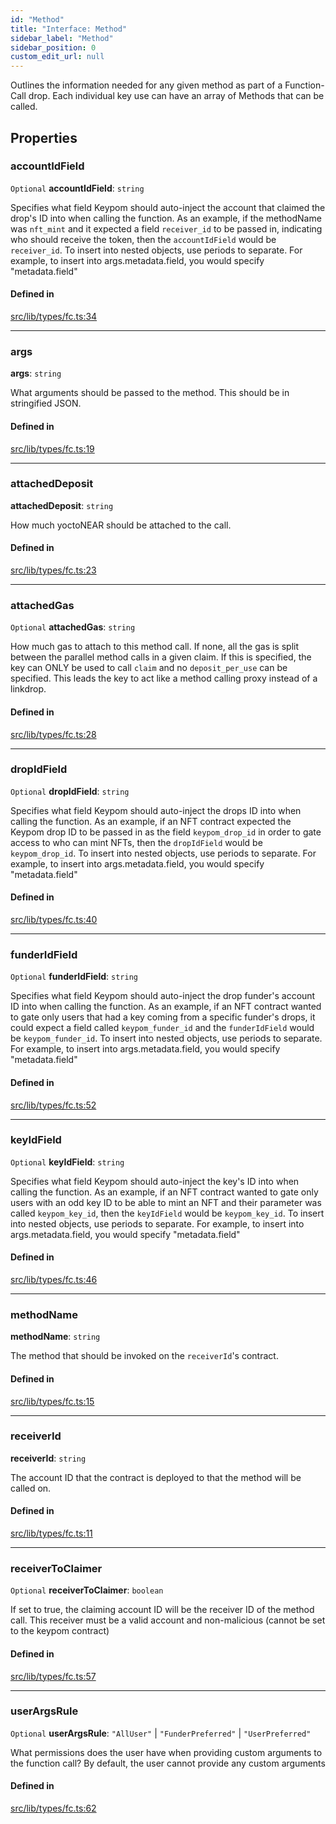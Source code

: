 ```yaml
---
id: "Method"
title: "Interface: Method"
sidebar_label: "Method"
sidebar_position: 0
custom_edit_url: null
---
```


Outlines the information needed for any given method as part of a Function-Call drop. 
Each individual key use can have an array of Methods that can be called.

## Properties

### accountIdField

 `Optional` **accountIdField**: `string`

Specifies what field Keypom should auto-inject the account that claimed the drop's ID into when calling the function.
As an example, if the methodName was `nft_mint` and it expected a field `receiver_id` to be passed in, indicating who should receive the token, then the `accountIdField` would be `receiver_id`.
To insert into nested objects, use periods to separate. For example, to insert into args.metadata.field, you would specify "metadata.field"

#### Defined in

[src/lib/types/fc.ts:34](https://github.com/keypom/keypom-js/blob/decaa9d1/src/lib/types/fc.ts#L34)

___

### args

 **args**: `string`

What arguments should be passed to the method. This should be in stringified JSON.

#### Defined in

[src/lib/types/fc.ts:19](https://github.com/keypom/keypom-js/blob/decaa9d1/src/lib/types/fc.ts#L19)

___

### attachedDeposit

 **attachedDeposit**: `string`

How much yoctoNEAR should be attached to the call.

#### Defined in

[src/lib/types/fc.ts:23](https://github.com/keypom/keypom-js/blob/decaa9d1/src/lib/types/fc.ts#L23)

___

### attachedGas

 `Optional` **attachedGas**: `string`

How much gas to attach to this method call. If none, all the gas is split between the parallel method calls in a given claim.
If this is specified, the key can ONLY be used to call `claim` and no `deposit_per_use` can be specified. This leads the key to act like a method calling proxy instead of a linkdrop.

#### Defined in

[src/lib/types/fc.ts:28](https://github.com/keypom/keypom-js/blob/decaa9d1/src/lib/types/fc.ts#L28)

___

### dropIdField

 `Optional` **dropIdField**: `string`

Specifies what field Keypom should auto-inject the drops ID into when calling the function.
As an example, if an NFT contract expected the Keypom drop ID to be passed in as the field `keypom_drop_id` in order to gate access to who can mint NFTs, then the `dropIdField` would be `keypom_drop_id`.
To insert into nested objects, use periods to separate. For example, to insert into args.metadata.field, you would specify "metadata.field"

#### Defined in

[src/lib/types/fc.ts:40](https://github.com/keypom/keypom-js/blob/decaa9d1/src/lib/types/fc.ts#L40)

___

### funderIdField

 `Optional` **funderIdField**: `string`

Specifies what field Keypom should auto-inject the drop funder's account ID into when calling the function.
As an example, if an NFT contract wanted to gate only users that had a key coming from a specific funder's drops, it could expect a field called `keypom_funder_id` and the `funderIdField` would be `keypom_funder_id`.
To insert into nested objects, use periods to separate. For example, to insert into args.metadata.field, you would specify "metadata.field"

#### Defined in

[src/lib/types/fc.ts:52](https://github.com/keypom/keypom-js/blob/decaa9d1/src/lib/types/fc.ts#L52)

___

### keyIdField

 `Optional` **keyIdField**: `string`

Specifies what field Keypom should auto-inject the key's ID into when calling the function.
As an example, if an NFT contract wanted to gate only users with an odd key ID to be able to mint an NFT and their parameter was called `keypom_key_id`, then the `keyIdField` would be `keypom_key_id`.
To insert into nested objects, use periods to separate. For example, to insert into args.metadata.field, you would specify "metadata.field"

#### Defined in

[src/lib/types/fc.ts:46](https://github.com/keypom/keypom-js/blob/decaa9d1/src/lib/types/fc.ts#L46)

___

### methodName

 **methodName**: `string`

The method that should be invoked on the `receiverId`'s contract.

#### Defined in

[src/lib/types/fc.ts:15](https://github.com/keypom/keypom-js/blob/decaa9d1/src/lib/types/fc.ts#L15)

___

### receiverId

 **receiverId**: `string`

The account ID that the contract is deployed to that the method will be called on.

#### Defined in

[src/lib/types/fc.ts:11](https://github.com/keypom/keypom-js/blob/decaa9d1/src/lib/types/fc.ts#L11)

___

### receiverToClaimer

 `Optional` **receiverToClaimer**: `boolean`

If set to true, the claiming account ID will be the receiver ID of the method call.
This receiver must be a valid account and non-malicious (cannot be set to the keypom contract)

#### Defined in

[src/lib/types/fc.ts:57](https://github.com/keypom/keypom-js/blob/decaa9d1/src/lib/types/fc.ts#L57)

___

### userArgsRule

 `Optional` **userArgsRule**: ``"AllUser"`` \| ``"FunderPreferred"`` \| ``"UserPreferred"``

What permissions does the user have when providing custom arguments to the function call?
By default, the user cannot provide any custom arguments

#### Defined in

[src/lib/types/fc.ts:62](https://github.com/keypom/keypom-js/blob/decaa9d1/src/lib/types/fc.ts#L62)
